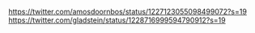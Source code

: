 https://twitter.com/amosdoornbos/status/1227123055098499072?s=19
https://twitter.com/gladstein/status/1228716999594790912?s=19